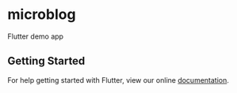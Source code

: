# microblog

Flutter demo app

## Getting Started

For help getting started with Flutter, view our online
[documentation](https://flutter.io/).
